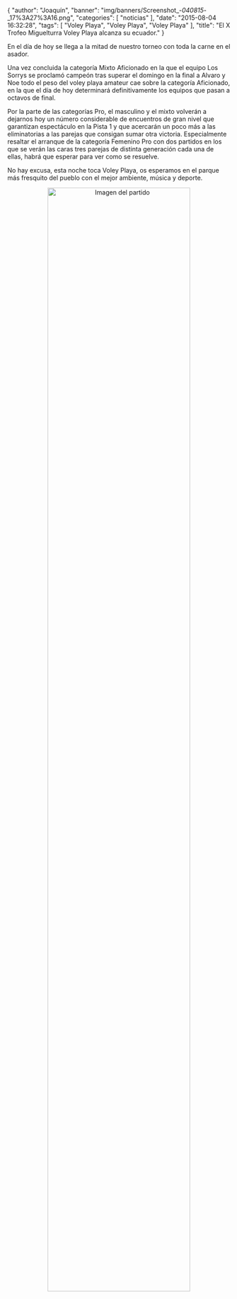 {
  "author": "Joaquín", 
  "banner": "img/banners/Screenshot_-_040815_-_17%3A27%3A16.png", 
  "categories": [
    "noticias"
  ], 
  "date": "2015-08-04 16:32:28", 
  "tags": [
    "Voley Playa", 
    "Voley Playa", 
    "Voley Playa"
  ], 
  "title": "El X Trofeo Miguelturra Voley Playa alcanza su ecuador."
}

En el día de hoy se llega a la mitad de nuestro torneo con toda la carne en el asador.

Una vez concluida la categoría Mixto Aficionado en la que el equipo Los Sorrys se proclamó campeón tras superar el domingo en la final a Alvaro y Noe todo el peso del voley playa amateur cae sobre la categoría Aficionado, en la que el día de hoy determinará definitivamente los equipos que pasan a octavos de final.

Por la parte de las categorías Pro, el masculino y el mixto volverán a dejarnos hoy un número considerable de encuentros de gran nivel que garantizan espectáculo en la Pista 1 y que acercarán un poco más a las eliminatorias a las parejas que consigan sumar otra victoria. Especialmente resaltar el arranque de la categoría Femenino Pro con dos partidos en los que se verán las caras tres parejas de distinta generación cada una de ellas, habrá que esperar para ver como se resuelve.

No hay excusa, esta noche toca Voley Playa, os esperamos en el parque más fresquito del pueblo con el mejor ambiente, música y deporte.

<center>
<a target="_new" href="http://www.advmiguelturra.org/img/banners/Screenshot%20-%20040815%20-%2017%3A27%3A16.png"> 
<img alt="Imagen del partido" width="80%" align="center" src="http://www.advmiguelturra.org/img/banners/Screenshot%20-%20040815%20-%2017%3A27%3A16.png"/> </a> </center>

